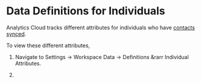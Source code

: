 # Data Definitions for Individuals

Analytics Cloud tracks different attributes for individuals who have [contacts synced](../getting-started/connecting-data-sources/tracking-sites-and-individuals-using-properties.md#syncing-contacts-to-a-property). 

To view these different attributes,

1. Navigate to Settings &rarr; Workspace Data &rarr; Definitions &rarr Individual Attributes.

1. 
